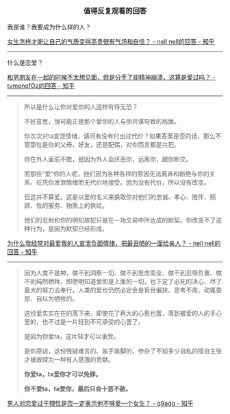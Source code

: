 ### <center>值得反复观看的回答</center>

我是谁？我要成为什么样的人？

[女生怎样才能让自己的气质变得高贵很有气场和自信？ - nell nell的回答 - 知乎](https://www.zhihu.com/question/297342809/answer/586101469)

---

什么是恋爱？

[和男朋友在一起的时候不太想见面，但是分手了却精神崩溃，这算是爱过吗？ - tvmenofOz的回答 - 知乎](https://www.zhihu.com/question/498830010/answer/2223027106)

---

> 所以是什么让你对爱你的人这样有恃无恐？
>
> 不好意思，很可能正是那个爱你的人与你共谋导致的局面。
>
> 你次次对ta宣泄情绪，请问有没有付出过代价？如果答案是否的话，那么不管那位是你的父母，好友，还是配偶，对你而言都是共犯。
>
> 你在外人面前不敢，是因为外人会厌恶你，远离你，跟你断交。
>
> 而那些“爱”你的人呢，他们因为各种各样的原因无法离弃和断绝与你的关系，任凭你发泄情绪而无代价地接受。因为没有代价，所以没有改变。
>
> 但这并不算爱。这是以爱的名义来换取你对他们的忠诚、孝心、陪伴、照顾、性的服务、物质上的供给。
>
> 他们的忍耐和你的明知故犯只是在一场交易中所达成的默契。你改变不了这种行为，是因为默契已经形成。

[为什么我经常对最爱我的人宣泄负面情绪，把最丑陋的一面给亲人？ - nell nell的回答 - 知乎](https://www.zhihu.com/question/309870033/answer/1665283954)

---

> 因为人类不是神，做不到洞察一切、做不到思虑周全、做不到忍辱负重、做不到纯然牺牲，即使明知道爱即是上面的一切，也下定了必死的决心、尽了最大的努力去奉行，人类的爱也仍然必定会是盲目偏狭、思考不周、动辄委屈、自以为牺牲的。
> 
> 这份爱实实在在的落下来，即使花了再大的心思也罢，落到被爱的人的手心里的，也不过是一片轻到不可承受的心罢了。
> 
> 是因为你爱ta，这片轻才可以承受。
> 
> 是你原谅，这份残破难言的、笨手笨脚的、参杂了不知多少自私的擅自主张才被救赎为一种有人感激的贡献。
>
> **你爱ta，ta爱你才可以免罪。**
>
> **你不爱ta，ta爱你，最后只会十恶不赦。**

[男人对恋爱过于理性是否一定表示他不够爱一个女生？ - q9adg - 知乎](https://www.zhihu.com/question/22057782/answer/1496798318)